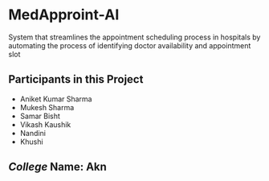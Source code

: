 # MedApproint-AI
System that streamlines the appointment scheduling process in hospitals by automating the process of identifying doctor availability and appointment slot 

## Participants in this Project
- Aniket Kumar Sharma
- Mukesh Sharma
- Samar Bisht
- Vikash Kaushik
- Nandini
- Khushi


## *College* Name: Akn
